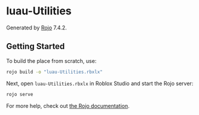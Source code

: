 # luau-Utilities
Generated by [Rojo](https://github.com/rojo-rbx/rojo) 7.4.2.

## Getting Started
To build the place from scratch, use:

```bash
rojo build -o "luau-Utilities.rbxlx"
```

Next, open `luau-Utilities.rbxlx` in Roblox Studio and start the Rojo server:

```bash
rojo serve
```

For more help, check out [the Rojo documentation](https://rojo.space/docs).